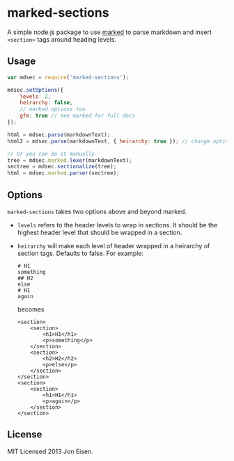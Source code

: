 # marked-sections

A simple node.js package to use [marked](https://github.com/chjj/marked) to parse markdown and insert `<section>` tags around heading levels.

## Usage

```javascript
var mdsec = require('marked-sections');

mdsec.setOptions({
	levels: 2,
	heirarchy: false,
	// marked options too
	gfm: true // see marked for full docs
});

html = mdsec.parse(markdownText);
html2 = mdsec.parse(markdownText, { heirarchy: true }); // change options

// Or you can do it manually
tree = mdsec.marked.lexer(markdownText);
sectree = mdsec.sectionalize(tree);
html = mdsec.marked.parser(sectree);
```

## Options

`marked-sections` takes two options above and beyond marked.

- `levels` refers to the header levels to wrap in sections. It should be the highest header level that should be wrapped in a section.
- `heirarchy` will make each level of header wrapped in a heirarchy of section tags. Defaults to false. For example:

	```
	# H1
	something
	## H2
	else
	# H1
	again
	```

	becomes

	```
	<section>
		<section>
			<h1>H1</h1>
			<p>something</p>
		</section>
		<section>
			<h2>H2</h2>
			<p>else</p>
		</section>
	</section>
	<section>
		<section>
			<h1>H1</h1>
			<p>again</p>
		</section>
	</section>
	```

## License

MIT Licensed 2013 Jon Eisen.